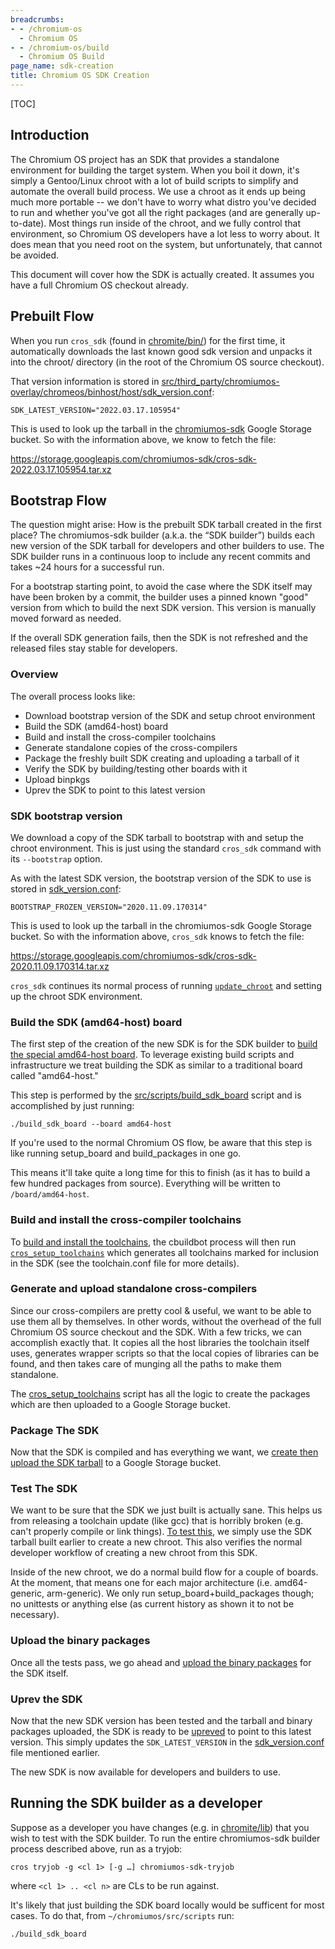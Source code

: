 ```yaml
---
breadcrumbs:
- - /chromium-os
  - Chromium OS
- - /chromium-os/build
  - Chromium OS Build
page_name: sdk-creation
title: Chromium OS SDK Creation
---
```


[TOC]

## Introduction

The Chromium OS project has an SDK that provides a standalone environment for
building the target system. When you boil it down, it's simply a Gentoo/Linux
chroot with a lot of build scripts to simplify and automate the overall build
process. We use a chroot as it ends up being much more portable -- we don't have
to worry what distro you've decided to run and whether you've got all the right
packages (and are generally up-to-date). Most things run inside of the chroot,
and we fully control that environment, so Chromium OS developers have a lot less
to worry about. It does mean that you need root on the system, but
unfortunately, that cannot be avoided.

This document will cover how the SDK is actually created. It assumes you have a
full Chromium OS checkout already.

## Prebuilt Flow

When you run `cros_sdk` (found in
[chromite/bin/](https://chromium.googlesource.com/chromiumos/chromite/+/HEAD/scripts/cros_sdk.py))
for the first time, it automatically downloads the last known good sdk version
and unpacks it into the chroot/ directory (in the root of the Chromium OS source
checkout).

That version information is stored in
[src/third_party/chromiumos-overlay/chromeos/binhost/host/sdk_version.conf](https://chromium.googlesource.com/chromiumos/overlays/chromiumos-overlay/+/HEAD/chromeos/binhost/host/sdk_version.conf):

```
SDK_LATEST_VERSION="2022.03.17.105954"
```

This is used to look up the tarball in the
[chromiumos-sdk](https://storage.googleapis.com/chromiumos-sdk/) Google Storage
bucket. So with the information above, we know to fetch the file:

<https://storage.googleapis.com/chromiumos-sdk/cros-sdk-2022.03.17.105954.tar.xz>

## Bootstrap Flow

The question might arise: How is the prebuilt SDK tarball created in the first
place? The chromiumos-sdk builder (a.k.a. the “SDK builder”) builds each
new version of the SDK tarball for developers and other builders to use. The SDK
builder runs in a continuous loop to include any recent commits and takes ~24
hours for a successful run.

For a bootstrap starting point, to avoid the case where the SDK itself may have
been broken by a commit, the builder uses a pinned known "good" version from
which to build the next SDK version. This version is manually moved forward as
needed.

If the overall SDK generation fails, then the SDK is not refreshed and the
released files stay stable for developers.

### Overview

The overall process looks like:

*   Download bootstrap version of the SDK and setup chroot environment
*   Build the SDK (amd64-host) board
*   Build and install the cross-compiler toolchains
*   Generate standalone copies of the cross-compilers
*   Package the freshly built SDK creating and uploading a tarball of it
*   Verify the SDK by building/testing other boards with it
*   Upload binpkgs
*   Uprev the SDK to point to this latest version

### SDK bootstrap version

We download a copy of the SDK tarball to bootstrap with and setup the chroot
environment. This is just using the standard `cros_sdk` command with its
`--bootstrap` option.

As with the latest SDK version, the bootstrap version of the SDK to use is
stored in
[sdk_version.conf](https://chromium.googlesource.com/chromiumos/overlays/chromiumos-overlay/+/HEAD/chromeos/binhost/host/sdk_version.conf):

```
BOOTSTRAP_FROZEN_VERSION="2020.11.09.170314"
```

This is used to look up the tarball in the chromiumos-sdk Google Storage bucket.
So with the information above, `cros_sdk` knows to fetch the file:

<https://storage.googleapis.com/chromiumos-sdk/cros-sdk-2020.11.09.170314.tar.xz>

`cros_sdk` continues its normal process of running
[`update_chroot`](https://chromium.googlesource.com/chromiumos/platform/crosutils/+/HEAD/update_chroot)
and setting up the chroot SDK environment.

### Build the SDK (amd64-host) board

The first step of the creation of the new SDK is for the SDK builder to
[build the special amd64-host board](https://chromium.googlesource.com/chromiumos/chromite/+/HEAD/cbuildbot/stages/build_stages.py#554).
To leverage existing build scripts and infrastructure we treat building the SDK
as similar to a traditional board called "amd64-host."

This step is performed by the
[src/scripts/build_sdk_board](https://chromium.googlesource.com/chromiumos/platform/crosutils/+/HEAD/build_sdk_board)
script and is accomplished by just running:

```
./build_sdk_board --board amd64-host
```

If you're used to the normal Chromium OS flow, be aware that this step is like
running setup_board and build_packages in one go.

This means it'll take quite a long time for this to finish (as it has to build a
few hundred packages from source). Everything will be written to
`/board/amd64-host`.

### Build and install the cross-compiler toolchains

To
[build and install the toolchains](https://chromium.googlesource.com/chromiumos/chromite/+/HEAD/cbuildbot/stages/sdk_stages.py#75),
the cbuildbot process will then run
[`cros_setup_toolchains`](https://chromium.googlesource.com/chromiumos/chromite/+/HEAD/scripts/cros_setup_toolchains.py)
which generates all toolchains marked for inclusion in the SDK (see the
toolchain.conf file for more details).

### Generate and upload standalone cross-compilers

Since our cross-compilers are pretty cool & useful, we want to be able to use
them all by themselves. In other words, without the overhead of the full
Chromium OS source checkout and the SDK. With a few tricks, we can accomplish
exactly that. It copies all the host libraries the toolchain itself uses,
generates wrapper scripts so that the local copies of libraries can be found,
and then takes care of munging all the paths to make them standalone.

The
[cros_setup_toolchains](https://chromium.googlesource.com/chromiumos/chromite/+/HEAD/scripts/cros_setup_toolchains.py)
script has all the logic to create the packages which are then uploaded to a
Google Storage bucket.

### Package The SDK

Now that the SDK is compiled and has everything we want, we
[create then upload the SDK tarball](https://chromium.googlesource.com/chromiumos/chromite/+/HEAD/cbuildbot/stages/sdk_stages.py#127)
to a Google Storage bucket.

### Test The SDK

We want to be sure that the SDK we just built is actually sane. This helps us
from releasing a toolchain update (like gcc) that is horribly broken (e.g. can't
properly compile or link things).
[To test this](https://chromium.googlesource.com/chromiumos/chromite/+/HEAD/cbuildbot/stages/sdk_stages.py#309),
we simply use the SDK tarball built earlier to create a new chroot. This also
verifies the normal developer workflow of creating a new chroot from this SDK.

Inside of the new chroot, we do a normal build flow for a couple of boards. At
the moment, that means one for each major architecture (i.e. amd64-generic,
arm-generic). We only run setup_board+build_packages though; no unittests or
anything else (as current history as shown it to not be necessary).

### Upload the binary packages

Once all the tests pass, we go ahead and
[upload the binary packages](https://chromium.googlesource.com/chromiumos/chromite/+/HEAD/cbuildbot/stages/artifact_stages.py#645)
for the SDK itself.

### Uprev the SDK

Now that the new SDK version has been tested and the tarball and binary packages
uploaded, the SDK is ready to be
[upreved](https://chromium.googlesource.com/chromiumos/chromite/+/HEAD/cbuildbot/stages/sdk_stages.py#379)
to point to this latest version. This simply updates the `SDK_LATEST_VERSION` in
the
[sdk_version.conf](https://chromium.googlesource.com/chromiumos/overlays/chromiumos-overlay/+/HEAD/chromeos/binhost/host/sdk_version.conf)
file mentioned earlier.

The new SDK is now available for developers and builders to use.

## Running the SDK builder as a developer

Suppose as a developer you have changes (e.g. in
[chromite/lib](https://chromium.googlesource.com/chromiumos/chromite/+/HEAD/lib/))
that you wish to test with the SDK builder. To run the entire chromiumos-sdk
builder process described above, run as a tryjob:

```
cros tryjob -g <cl 1> [-g …] chromiumos-sdk-tryjob
```

where `<cl 1> .. <cl n>` are CLs to be run against.

It's likely that just building the SDK board locally would be sufficent for most
cases. To do that, from `~/chromiumos/src/scripts` run:

```
./build_sdk_board
```
